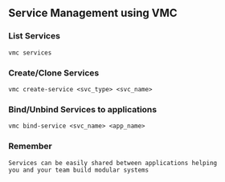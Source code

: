 ## Service Management using VMC

### List Services

    vmc services

### Create/Clone Services

    vmc create-service <svc_type> <svc_name>

### Bind/Unbind Services to applications

    vmc bind-service <svc_name> <app_name>

### Remember

    Services can be easily shared between applications helping
    you and your team build modular systems